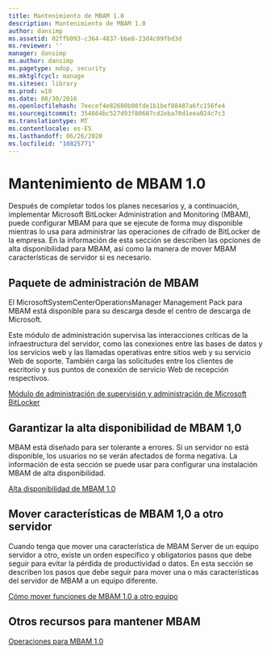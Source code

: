 ```yaml
---
title: Mantenimiento de MBAM 1.0
description: Mantenimiento de MBAM 1.0
author: dansimp
ms.assetid: 02ffb093-c364-4837-bbe8-23d4c09fbd3d
ms.reviewer: ''
manager: dansimp
ms.author: dansimp
ms.pagetype: mdop, security
ms.mktglfcycl: manage
ms.sitesec: library
ms.prod: w10
ms.date: 08/30/2016
ms.openlocfilehash: 7eecef4e82680b08fde1b1bef88487a6fc156fe4
ms.sourcegitcommit: 354664bc527d93f80687cd2eba70d1eea024c7c3
ms.translationtype: MT
ms.contentlocale: es-ES
ms.lasthandoff: 06/26/2020
ms.locfileid: "10825771"
---
```

# Mantenimiento de MBAM 1.0


Después de completar todos los planes necesarios y, a continuación, implementar Microsoft BitLocker Administration and Monitoring (MBAM), puede configurar MBAM para que se ejecute de forma muy disponible mientras lo usa para administrar las operaciones de cifrado de BitLocker de la empresa. En la información de esta sección se describen las opciones de alta disponibilidad para MBAM, así como la manera de mover MBAM características de servidor si es necesario.

## Paquete de administración de MBAM


El MicrosoftSystemCenterOperationsManager Management Pack para MBAM está disponible para su descarga desde el centro de descarga de Microsoft.

Este módulo de administración supervisa las interacciones críticas de la infraestructura del servidor, como las conexiones entre las bases de datos y los servicios web y las llamadas operativas entre sitios web y su servicio Web de soporte. También carga las solicitudes entre los clientes de escritorio y sus puntos de conexión de servicio Web de recepción respectivos.

[Módulo de administración de supervisión y administración de Microsoft BitLocker](https://go.microsoft.com/fwlink/p/?LinkId=258390)

## Garantizar la alta disponibilidad de MBAM 1,0


MBAM está diseñado para ser tolerante a errores. Si un servidor no está disponible, los usuarios no se verán afectados de forma negativa. La información de esta sección se puede usar para configurar una instalación MBAM de alta disponibilidad.

[Alta disponibilidad de MBAM 1.0](high-availability-for-mbam-10.md)

## Mover características de MBAM 1,0 a otro servidor


Cuando tenga que mover una característica de MBAM Server de un equipo servidor a otro, existe un orden específico y obligatorios pasos que debe seguir para evitar la pérdida de productividad o datos. En esta sección se describen los pasos que debe seguir para mover una o más características del servidor de MBAM a un equipo diferente.

[Cómo mover funciones de MBAM 1.0 a otro equipo](how-to-move-mbam-10-features-to-another-computer.md)

## Otros recursos para mantener MBAM


[Operaciones para MBAM 1.0](operations-for-mbam-10.md)

 

 





